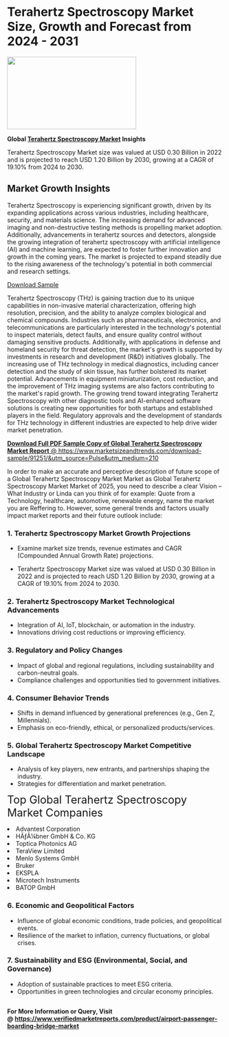 <H1>Terahertz Spectroscopy Market Size, Growth and Forecast from 2024 - 2031</H1><img class="aligncenter size-medium wp-image-584254" src="https://thirdeyenews.in/wp-content/uploads/2024/09/Global-Market-Research-300x168.jpeg" alt="" width="300" height="168" /><p><strong>Global&nbsp;<a href="https://www.marketsizeandtrends.com/download-sample/91251/&amp;utm_source=Pulse&amp;utm_medium=210">Terahertz Spectroscopy Market</a> Insights</strong></p><p>Terahertz Spectroscopy Market size was valued at USD 0.30 Billion in 2022 and is projected to reach USD 1.20 Billion by 2030, growing at a CAGR of 19.10% from 2024 to 2030.</p><p><h2>Market Growth Insights</h2> <p>Terahertz Spectroscopy is experiencing significant growth, driven by its expanding applications across various industries, including healthcare, security, and materials science. The increasing demand for advanced imaging and non-destructive testing methods is propelling market adoption. Additionally, advancements in terahertz sources and detectors, alongside the growing integration of terahertz spectroscopy with artificial intelligence (AI) and machine learning, are expected to foster further innovation and growth in the coming years. The market is projected to expand steadily due to the rising awareness of the technology's potential in both commercial and research settings.</p> <p><a href="#">Download Sample</a></p> <p>Terahertz Spectroscopy (THz) is gaining traction due to its unique capabilities in non-invasive material characterization, offering high resolution, precision, and the ability to analyze complex biological and chemical compounds. Industries such as pharmaceuticals, electronics, and telecommunications are particularly interested in the technology's potential to inspect materials, detect faults, and ensure quality control without damaging sensitive products. Additionally, with applications in defense and homeland security for threat detection, the market's growth is supported by investments in research and development (R&D) initiatives globally. The increasing use of THz technology in medical diagnostics, including cancer detection and the study of skin tissue, has further bolstered its market potential. Advancements in equipment miniaturization, cost reduction, and the improvement of THz imaging systems are also factors contributing to the market's rapid growth. The growing trend toward integrating Terahertz Spectroscopy with other diagnostic tools and AI-enhanced software solutions is creating new opportunities for both startups and established players in the field. Regulatory approvals and the development of standards for THz technology in different industries are expected to help drive wider market penetration. <p><a href="#"></p><p><span class=""><strong>Download Full PDF Sample Copy of Global Terahertz Spectroscopy Market Report</strong> @ <a href="https://www.marketsizeandtrends.com/download-sample/91251/&amp;utm_source=Pulse&amp;utm_medium=210" target="_blank">https://www.marketsizeandtrends.com/download-sample/91251/&amp;utm_source=Pulse&amp;utm_medium=210</a></span></p><p>In order to make an accurate and perceptive description of future scope of a Global&nbsp;Terahertz Spectroscopy Market Market as Global&nbsp;Terahertz Spectroscopy Market Market of 2025, you need to describe a clear Vision &ndash; What Industry or Linda can you think of for example: Quote from a Technology, healthcare, automotive, renewable energy, name the market you are Reffering to. However, some general trends and factors usually impact market reports and their future outlook include:</p><h3>1.&nbsp;<strong>Terahertz Spectroscopy Market Growth Projections</strong></h3><ul><li>Examine market size trends, revenue estimates and CAGR (Compounded Annual Growth Rate) projections.</li><li><p>Terahertz Spectroscopy Market size was valued at USD 0.30 Billion in 2022 and is projected to reach USD 1.20 Billion by 2030, growing at a CAGR of 19.10% from 2024 to 2030.</p></li></ul><h3>2.&nbsp;<strong>Terahertz Spectroscopy Market Technological Advancements</strong></h3><ul><li>Integration of AI, IoT, blockchain, or automation in the industry.</li><li>Innovations driving cost reductions or improving efficiency.</li></ul><h3>3.&nbsp;<strong>Regulatory and Policy Changes</strong></h3><ul><li>Impact of global and regional regulations, including sustainability and carbon-neutral goals.</li><li>Compliance challenges and opportunities tied to government initiatives.</li></ul><h3>4.&nbsp;<strong>Consumer Behavior Trends</strong></h3><ul><li>Shifts in demand influenced by generational preferences (e.g., Gen Z, Millennials).</li><li>Emphasis on eco-friendly, ethical, or personalized products/services.</li></ul><h3>5.&nbsp;<strong>Global Terahertz Spectroscopy Market Competitive Landscape</strong></h3><ul><li>Analysis of key players, new entrants, and partnerships shaping the industry.</li><li>Strategies for differentiation and market penetration.</li></ul><p data-pm-slice="1 1 []"><span style="color: inherit; font-family: inherit; font-size: 25px;">Top Global Terahertz Spectroscopy Market Companies</span></p><div class="" data-test-id=""><p><li>Advantest Corporation</li><li> HÃƒÂ¼bner GmbH & Co. KG</li><li> Toptica Photonics AG</li><li> TeraView Limited</li><li> Menlo Systems GmbH</li><li> Bruker</li><li> EKSPLA</li><li> Microtech Instruments</li><li> BATOP GmbH</li></p></div><h3>6.&nbsp;<strong>Economic and Geopolitical Factors</strong></h3><ul><li>Influence of global economic conditions, trade policies, and geopolitical events.</li><li>Resilience of the market to inflation, currency fluctuations, or global crises.</li></ul><h3>7.&nbsp;<strong>Sustainability and ESG (Environmental, Social, and Governance)</strong></h3><ul><li>Adoption of sustainable practices to meet ESG criteria.</li><li>Opportunities in green technologies and circular economy principles.</li></ul><h2><strong style="font-size: 14px;">For More Information or Query, Visit @&nbsp;</strong><a style="background-color: #ffffff; font-size: 14px;" href="https://www.marketsizeandtrends.com/report/terahertz-spectroscopy-market/" target="_blank">https://www.verifiedmarketreports.com/product/airport-passenger-boarding-bridge-market</a></h2>
